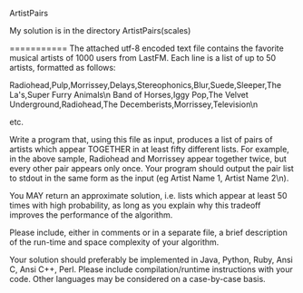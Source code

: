 ArtistPairs

My solution is in the directory ArtistPairs(scales)

===========
The attached utf-8 encoded text file contains the favorite musical artists of 1000 users from LastFM. Each line is a list of up to 50 artists, formatted as follows:

 

Radiohead,Pulp,Morrissey,Delays,Stereophonics,Blur,Suede,Sleeper,The La's,Super Furry Animals\n Band of Horses,Iggy Pop,The Velvet Underground,Radiohead,The Decemberists,Morrissey,Television\n

etc.

 

Write a program that, using this file as input, produces a list of pairs of artists which appear TOGETHER in at least fifty different lists. For example, in the above sample, Radiohead and Morrissey appear together twice, but every other pair appears only once. Your program should output the pair list to stdout in the same form as the input (eg Artist Name 1, Artist Name 2\n).

 

You MAY return an approximate solution, i.e. lists which appear at least 50 times with high probability, as long as you explain why this tradeoff improves the performance of the algorithm.

 

Please include, either in comments or in a separate file, a brief description of the run-time and space complexity of your algorithm.

 

Your solution should preferably be implemented in Java, Python, Ruby, Ansi C, Ansi C++, Perl. Please include compilation/runtime instructions with your code. Other languages may be considered on a case-by-case basis.